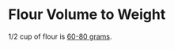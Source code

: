 # Flour Volume to Weight

1/2 cup of flour is [60-80 grams](../resources/ingredient-weight-chart.pdf).
